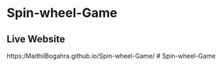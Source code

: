 # Spin-wheel-Game
## Live Website
https:/MaithilBogahra.github.io/Spin-wheel-Game/
#   S p i n - w h e e l - G a m e  
 
